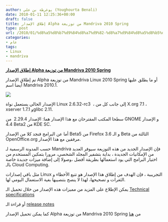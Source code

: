 ```yaml
---
author: يوغرطة بن علي (Youghourta Benali)
date: 2010-01-11 12:25:36+00:00
draft: false
title: إطلاق الإصدار Alpha من توزيعة Mandriva 2010 Spring
type: post
url: /2010/01/%d8%a5%d8%b7%d9%84%d8%a7%d9%82-%d8%a7%d9%84%d8%a5%d8%b5%d8%af%d8%a7%d8%b1-alpha-%d9%85%d9%86-%d8%aa%d9%88%d8%b2%d9%8a%d8%b9%d8%a9-mandriva-2010-spring/
categories:
- عام
tags:
- Linux
- mandriva
---
```


[**إطلاق الإصدار Alpha من توزيعة Mandriva 2010 Spring**](https://www.it-scoop.com/2010/01/%d8%a5%d8%b7%d9%84%d8%a7%d9%82-%d8%a7%d9%84%d8%a5%d8%b5%d8%af%d8%a7%d8%b1-alpha-%d9%85%d9%86-%d8%aa%d9%88%d8%b2%d9%8a%d8%b9%d8%a9-mandriva-2010-spring/)


تم إطلاق الإصدار Alpha من توزيعة Mandriva Linux 2010 Spring أو ما يطلق عليها أيضا اسم Mandriva 2010.1.

[![](https://www.it-scoop.com/wp-content/uploads/2009/11/mandrivalogo-300x75.jpg)
](https://www.it-scoop.com/2010/01/%d8%a5%d8%b7%d9%84%d8%a7%d9%82-%d8%a7%d9%84%d8%a5%d8%b5%d8%af%d8%a7%d8%b1-alpha-%d9%85%d9%86-%d8%aa%d9%88%d8%b2%d9%8a%d8%b9%d8%a9-mandriva-2010-spring/)

الإصدار الحالي يستعمل نواة Linux 2.6.32-rc3  ، إلى جانب كل من X.org 7.1 ، xserver 1.7.1 وglibc 2.11.

سطحا المكتب المقترحان مع هذا الإصدار هما: الإصدار 2.29.4  من GNOME و الإصدار 4.4 Beta2 من KDE SC.

أما عن البرامج فنجد كلا من الإصدار Beta5 من Firefox 3.6 و الـ Beta الثالثة من OpenOffice.org مرفقين مع هذا الإصدار.

حسب المدونة الرسمية لـ Mandriva فإن الإصدار الجديد من هذه التوزيعة سيوفر العديد من الإمكانيات الجديدة ، بداية بتشفير المجلد الشخصي، مرورا بتمكين المستخدم من اختيار البرامج التي يود استعمالها بطريقة أفضل ،وصولا إلى إضافة ميزات جديدة خاصة بالـ Cloud Computing.

مثل باقي إصدارات Linux التجريبية ، فإن الهدف من إطلاق هذا الإصدار هو تتبع الأخطاء و الثغرات و تصحيحها، لهذا لا ينصح بتنصيبها بغية الاستعمال اليومي لها.

يمكن الإطلاع على المزيد من مميزات هذه الإصدار من خلال تحميل الـ [Technical specifications](http://wiki.mandriva.com/en/uploads/e/e9/Specs2010spring.pdf)

أو قراءة الـ [release notes](http://wiki.mandriva.com/en/2010.1_Alpha_1)

كما يمكن تحميل الإصدار Alpha من توزيعة Mandriva 2010 Spring من [هنا](http://wiki.mandriva.com/en/2010.1_Alpha_1#Europe)
